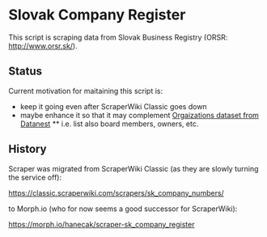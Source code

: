 # Slovak Company Register

This script is scraping data from Slovak Business Registry (ORSR: http://www.orsr.sk/).

## Status

Current motivation for maitaining this script is:

* keep it going even after ScraperWiki Classic goes down
* maybe enhance it so that it may complement [Orgaizations dataset from Datanest](http://datanest.fair-play.sk/datasets/1)
** i.e. list also board members, owners, etc.

## History

Scraper was migrated from ScraperWiki Classic (as they are slowly turning the service off):

https://classic.scraperwiki.com/scrapers/sk_company_numbers/


to Morph.io (who for now seems a good successor for ScraperWiki):

https://morph.io/hanecak/scraper-sk_company_register

